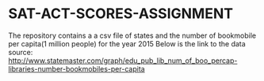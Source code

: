 # SAT-ACT-SCORES-ASSIGNMENT

The repository contains a a csv file of states and the number of bookmobile per capita(1 million people) for the year 2015
Below is the link to the data source: http://www.statemaster.com/graph/edu_pub_lib_num_of_boo_percap-libraries-number-bookmobiles-per-capita
